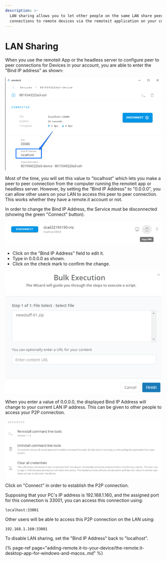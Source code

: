 ```yaml
---
description: >-
  LAN sharing allows you to let other people on the same LAN share peer to peer
  connections to remote devices via the remoteit application on your computer.
---
```


# LAN Sharing

When you use the remoteit App or the headless server to configure peer to peer connections for Devices in your account, you are able to enter the "Bind IP address" as shown:

![](.gitbook/assets/image%20%2825%29.png)

Most of the time, you will set this value to "localhost" which lets you make a peer to peer connection from the computer running the remoteit app or headless server.  However, by setting the "Bind IP Address" to "0.0.0.0", you can allow other users on your LAN to access this peer to peer connection.  This works whether they have a remote.it account or not.

In order to change the Bind IP Address, the Service must be disconnected \(showing the green "Connect" button\). 

![](.gitbook/assets/image%20%28481%29.png)

* Click on the "Bind IP Address" field to edit it.
* Type in 0.0.0.0 as shown.
* Click on the check mark to confirm the change.

![](.gitbook/assets/image%20%28389%29.png)

When you enter a value of 0.0.0.0, the displayed Bind IP Address will change to your current LAN IP address.  This can be given to other people to access your P2P connection.

![](.gitbook/assets/image%20%28101%29.png)

Click on "Connect" in order to establish the P2P connection.

Supposing that your PC's IP address is 192.168.1.160, and the assigned port for this connection is 33001, you can access this connection using:

```text
localhost:33001
```

Other users will be able to access this P2P connection on the LAN using:

```text
192.168.1.160:33001
```

To disable LAN sharing, set the "Bind IP Address" back to "localhost".

{% page-ref page="adding-remote.it-to-your-device/the-remote.it-desktop-app-for-windows-and-macos..md" %}



